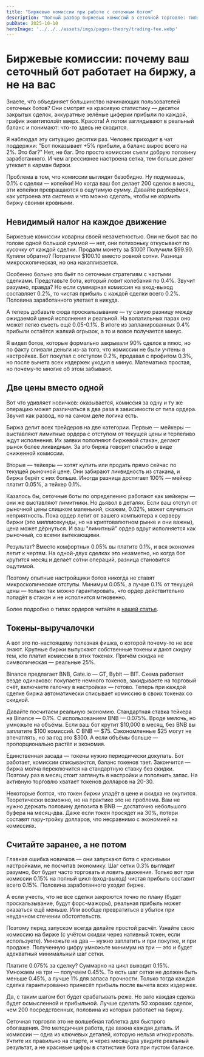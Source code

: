 ```yaml
---
title: "Биржевые комиссии при работе с сеточным ботом"
description: "Полный разбор биржевых комиссий в сеточной торговле: типы сборов, влияние на доходность, использование нативных токенов бирж, расчёт минимального шага сетки с примерами."
pubDate: 2025-10-10
heroImage: '../../../assets/imgs/pages-theory/trading-fee.webp'
---
```


<!-- [0%/0, 0%, 69%] turgenev=0 -->
<!-- https://turgenev.ashmanov.com/?t=s11fa188ba868f4352c8da3d1a9aad788 -->

# Биржевые комиссии: почему ваш сеточный бот работает на биржу, а не на вас

Знаете, что объединяет большинство начинающих пользователей сеточных ботов? Они смотрят на красивую статистику — десятки закрытых сделок, аккуратные зелёные циферки прибыли по каждой, график эквитиползёт вверх. Красота! А потом заглядывают в реальный баланс и понимают: что-то здесь не сходится.

Я наблюдал эту ситуацию десятки раз. Человек приходит в чат поддержки: "Бот показывает +5% прибыли, а баланс вырос всего на 2%. Это баг?" Нет, не баг. Это просто комиссии съели добрую половину заработанного. И чем агрессивнее настроена сетка, тем больше денег утекает в карман биржи.

Проблема в том, что комиссии выглядят безобидно. Ну подумаешь, 0.1% с сделки — копейки! Но когда ваш бот делает 200 сделок в месяц, эти копейки превращаются в ощутимую сумму. Давайте разберёмся, как устроена эта система и что можно сделать, чтобы не кормить биржу своими кровными.

## Невидимый налог на каждое движение

Биржевые комиссии коварны своей незаметностью. Они не бьют вас по голове одной большой суммой — нет, они потихоньку откусывают по кусочку от каждой сделки. Продали монету за $100? Получили $99.90. Купили обратно? Потратили $100.10 вместо ровной сотни. Разница микроскопическая, но она накапливается.

Особенно больно это бьёт по сеточным стратегиям с частыми сделками. Представьте бота, который ловит колебания по 0.4%. Звучит разумно, правда? Но если суммарная комиссия на вход-выход составляет 0.2%, то чистая прибыль с каждой сделки всего 0.2%. Половина заработанного улетает в никуда.

А теперь добавьте сюда проскальзывание — ту самую разницу между ожидаемой ценой исполнения и реальной. На волатильных парах оно может легко съесть ещё 0.05-0.1%. В итоге из запланированных 0.4% прибыли остаётся жалкий огрызок, а то и вовсе получается минус.

Я видел ботов, которые формально закрывали 90% сделок в плюс, но по факту сливали деньги из-за того, что комиссии не были учтены в настройках. Бот покупал с отступом 0.2%, продавал с профитом 0.3%, но после вычета всех издержек уходил в минус. Математика простая, но почему-то многие об этом забывают.

## Две цены вместо одной

Вот что удивляет новичков: оказывается, комиссия за одну и ту же операцию может различаться в два раза в зависимости от типа ордера. Звучит как развод, но на самом деле логика есть.

Биржа делит всех трейдеров на две категории. Первые — мейкеры — выставляют лимитные ордера с отступом от текущей цены и терпеливо ждут исполнения. Их заявки пополняют биржевой стакан, делают рынок более ликвидным. За это биржа говорит спасибо в виде сниженной комиссии.

Вторые — тейкеры — хотят купить или продать прямо сейчас по текущей рыночной цене. Они забирают ликвидность из стакана, и биржа берёт с них больше. Иногда разница достигает 100% — мейкер платит 0.05%, а тейкер 0.1%.

Казалось бы, сеточные боты по определению работают как мейкеры — они же выставляют лимитники. Но дьявол в деталях. Если ваш отступ от рыночной цены слишком маленький, скажем, 0.02%, может случиться неприятность. Пока ордер летит от вашего компьютера к серверу биржи (это миллисекунды, но на криптовалютном рынке и они важны), цена может дёрнуться. И ваш "лимитный" ордер вдруг исполняется как рыночный, со всеми вытекающими.

Результат? Вместо комфортных 0.05% вы платите 0.1%, и вся экономия летит к чертям. На одной-двух сделках это незаметно, но когда бот крутится месяц и делает сотни операций, разница становится ощутимой.

Поэтому опытные настройщики ботов никогда не ставят микроскопические отступы. Минимум 0.05%, а лучше 0.1% от текущей цены — только так можно гарантировать, что ордер действительно попадёт в стакан и не исполнится мгновенно.

Более подробно о типах ордеров читайте в [нашей статье](/blog/theory/types-of-orders).

## Токены-выручалочки

А вот это по-настоящему полезная фишка, о которой почему-то не все знают. Крупные биржи выпускают собственные токены и дают скидку тем, кто платит комиссии в этих токенах. Причём скидка не символическая — реальные 25%.

Binance предлагает BNB, Gate.io — GT, Bybit — BIT. Схема работает везде одинаково: покупаете немного токенов, закидываете на торговый счёт, включаете галочку в настройках — готово. Теперь при каждой сделке биржа автоматически списывает комиссию в своих токенах со скидкой.

Давайте посчитаем реальную экономию. Стандартная ставка тейкера на Binance — 0.1%. С использованием BNB — 0.075%. Вроде мелочь, но умножьте на объёмы. Если ваш бот крутит $10,000 в месяц, без BNB вы заплатите $100 комиссий. С BNB — $75. Сэкономленные $25 могут не впечатлять, но за год это $300. А если объёмы больше — пропорционально растёт и экономия.

Единственная засада — токены нужно периодически докупать. Бот работает, комиссии списываются, баланс токенов тает. Закончится — биржа молча переключится на стандартную ставку без скидки. Поэтому раз в месяц стоит заглянуть в настройки и пополнить запас. На активную торговлю хватает токенов долларов на 20-30.

Некоторые боятся, что токен биржи упадёт в цене и скидка не окупится. Теоретически возможно, но на практике это не проблема. Вам не нужно держать половину депозита в BNB — достаточно небольшого буфера на месяц-два. Даже если токен просядет на 30%, потери составят пару-тройку долларов, что несравнимо с экономией на комиссиях.

## Считайте заранее, а не потом

Главная ошибка новичков — они запускают бота с красивыми настройками, не посчитав экономику. Шаг сетки 0.3% выглядит разумно, бот будет часто торговать и ловить движения. Только вот при комиссии 0.15% на полный цикл (вход-выход) чистая прибыль составит всего 0.15%. Половина заработанного уходит бирже.

А если учесть, что не все сделки закроются точно по плану (будет проскальзывание, будут форс-мажоры), реальная прибыль может оказаться ещё меньше. Или вообще превратиться в убыток при неудачном стечении обстоятельств.

Поэтому перед запуском всегда делайте простой расчёт. Узнайте свою комиссию на бирже (с учётом скидки через нативный токен, если используете). Умножьте на два — нужно заплатить и при покупке, и при продаже. Полученную цифру умножьте минимум на три — это и будет адекватный минимальный шаг сетки.

Платите 0.075% за сделку? Суммарно на цикл выходит 0.15%. Умножаем на три — получаем 0.45%. То есть шаг сетки не должен быть меньше 0.45%, а лучше 1% для запаса прочности. Только тогда каждая сделка гарантированно принесёт прибыль после вычета всех издержек.

Да, с таким шагом бот будет срабатывать реже. Но зато каждая сделка будет осмысленной и прибыльной. Лучше сделать 50 хороших сделок, чем 200 посредственных, половина из которых работает на биржу.

Сеточная торговля это не волшебная таблетка для быстрого обогащения. Это методичная работа, где важна каждая деталь. И комиссии — одна из ключевых деталей, которую нельзя игнорировать. Учтите их правильно на старте, и через месяц-два увидите реальный результат, а не красивые цифры в статистике бота при пустом балансе.
